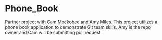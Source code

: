 # Phone_Book
Partner project with Cam Mockobee and Amy Miles.
This project utilizes a phone book application to demonstrate Git team skills.
Amy is the repo owner and Cam will be submitting pull request.

